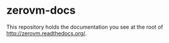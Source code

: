 zerovm-docs
===========

This repository holds the documentation you see at the root of
http://zerovm.readthedocs.org/.
